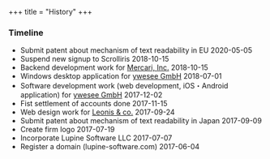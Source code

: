 +++
title = "History"
+++

### Timeline

* Submit patent about mechanism of text readability in EU <span class="date">2020-05-05</span>
* Suspend new signup to Scrolliris <span class="date">2018-10-15</span>
* Backend development work for [Mercari, Inc.](https://www.mercari.com/jp/) <span class="date">2018-10-15</span>
* Windows desktop application for [ywesee GmbH](https://ywesee.com/) <span class="date">2018-07-01</span>
* Software development work (web development, iOS・Android application) for [ywesee GmbH](https://ywesee.com/) <span class="date">2017-12-02</span>
* Fist settlement of accounts done <span class="date">2017-11-15</span>
* Web design work for [Leonis & co.](https://github.com/leonis) <span class="date">2017-09-24</span>
* Submit patent about mechanism of text readability in Japan <span class="date">2017-09-09</span>
* Create firm logo <span class="date">2017-07-19</span>
* Incorporate Lupine Software LLC <span class="date">2017-07-07</span>
* Register a domain (lupine-software.com) <span class="date">2017-06-04</span>
